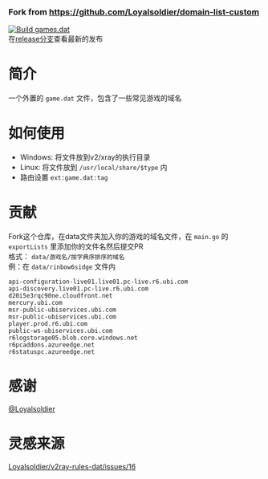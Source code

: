 ### **Fork from https://github.com/Loyalsoldier/domain-list-custom**
[![Build games.dat](https://github.com/KoinuDayo/domain-list-games/actions/workflows/build.yml/badge.svg)](https://github.com/KoinuDayo/domain-list-games/actions/workflows/build.yml)  
在[release分支](https://github.com/KoinuDayo/domain-list-games/tree/release)查看最新的发布
# 简介
一个外置的 `game.dat` 文件，包含了一些常见游戏的域名
# 如何使用
* Windows: 将文件放到v2/xray的执行目录
* Linux: 将文件放到 `/usr/local/share/$type` 内
* 路由设置 `ext:game.dat:tag`
# 贡献
Fork这个仓库，在data文件夹加入你的游戏的域名文件，在 `main.go` 的 `exportLists` 里添加你的文件名然后提交PR  
格式： `data/游戏名/按字典序排序的域名`  
例：在 `data/rinbow6sidge` 文件内
```
api-configuration-live01.live01.pc-live.r6.ubi.com 
api-discovery.live01.pc-live.r6.ubi.com 
d20i5e3rqc90ne.cloudfront.net 
mercury.ubi.com 
msr-public-ubiservices.ubi.com 
msr-public-ubiservices.ubi.com 
player.prod.r6.ubi.com 
public-ws-ubiservices.ubi.com 
r6logstorage05.blob.core.windows.net 
r6pcaddons.azureedge.net 
r6statuspc.azureedge.net 
```
# 感谢
[@Loyalsoldier](https://github.com/Loyalsoldier)
# 灵感来源
[Loyalsoldier/v2ray-rules-dat/issues/16](https://github.com/Loyalsoldier/v2ray-rules-dat/issues/16#issuecomment-1642917630)